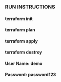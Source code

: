   ### RUN INSTRUCTIONS

  #### terraform init
  #### terraform plan
  #### terraform apply
  #### terraform destroy
  
  #### User Name: demo
  #### Password: password123